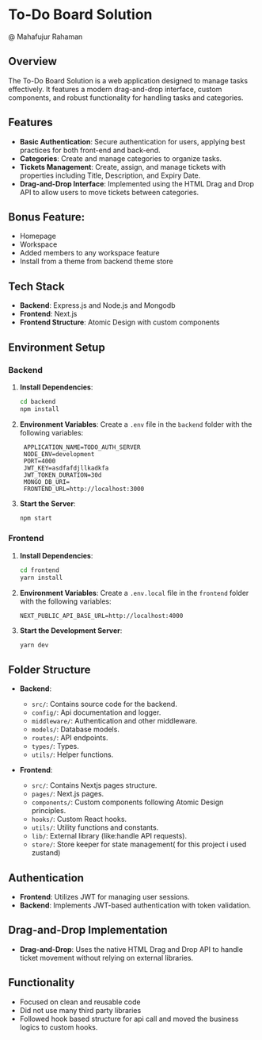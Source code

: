 
# To-Do Board Solution
@ Mahafujur Rahaman

## Overview

The To-Do Board Solution is a web application designed to manage tasks effectively. It features a modern drag-and-drop interface, custom components, and robust functionality for handling tasks and categories.

## Features

- **Basic Authentication**: Secure authentication for users, applying best practices for both front-end and back-end.
- **Categories**: Create and manage categories to organize tasks.
- **Tickets Management**: Create, assign, and manage tickets with properties including Title, Description, and Expiry Date.
- **Drag-and-Drop Interface**: Implemented using the HTML Drag and Drop API to allow users to move tickets between categories.

## Bonus Feature:
- Homepage
- Workspace 
- Added members to any workspace feature
- Install from a theme from backend theme store

## Tech Stack

- **Backend**: Express.js and Node.js and Mongodb
- **Frontend**: Next.js
- **Frontend Structure**: Atomic Design with custom components

## Environment Setup

### Backend

1. **Install Dependencies**:
   ```bash
   cd backend
   npm install
   ```

2. **Environment Variables**:
   Create a `.env` file in the `backend` folder with the following variables:
   ```
    APPLICATION_NAME=TODO_AUTH_SERVER
    NODE_ENV=development
    PORT=4000
    JWT_KEY=asdfafdjllkadkfa
    JWT_TOKEN_DURATION=30d
    MONGO_DB_URI=
    FRONTEND_URL=http://localhost:3000

   ```

3. **Start the Server**:
   ```bash
   npm start
   ```

### Frontend

1. **Install Dependencies**:
   ```bash
   cd frontend
   yarn install
   ```

2. **Environment Variables**:
   Create a `.env.local` file in the `frontend` folder with the following variables:
   ```
   NEXT_PUBLIC_API_BASE_URL=http://localhost:4000
   ```

3. **Start the Development Server**:
   ```bash
   yarn dev
   ```

## Folder Structure

- **Backend**:
    - `src/`: Contains source code for the backend.
    - `config/`: Api documentation and logger.
    - `middleware/`: Authentication and other middleware.
    - `models/`: Database models.
    - `routes/`: API endpoints.
    - `types/`: Types.
    - `utils/`: Helper functions.

- **Frontend**:
    - `src/`: Contains Nextjs pages structure.
    - `pages/`: Next.js pages.
    - `components/`: Custom components following Atomic Design principles.
    - `hooks/`: Custom React hooks.
    - `utils/`: Utility functions and constants.
    - `lib/`: External library (like:handle API requests).
    - `store/`: Store keeper for state management( for this project i used zustand)

## Authentication

- **Frontend**: Utilizes JWT for managing user sessions.
- **Backend**: Implements JWT-based authentication with token validation.

## Drag-and-Drop Implementation

- **Drag-and-Drop**: Uses the native HTML Drag and Drop API to handle ticket movement without relying on external libraries.


## Functionality

- Focused on clean and reusable code
- Did not use many third party libraries
- Followed hook based structure for api call and moved the business logics to custom hooks.


